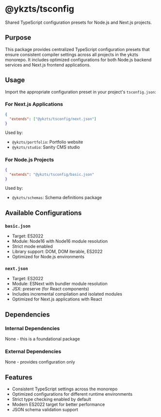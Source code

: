 # @ykzts/tsconfig

Shared TypeScript configuration presets for Node.js and Next.js projects.

## Purpose

This package provides centralized TypeScript configuration presets that ensure consistent compiler settings across all projects in the ykzts monorepo. It includes optimized configurations for both Node.js backend services and Next.js frontend applications.

## Usage

Import the appropriate configuration preset in your project's `tsconfig.json`:

### For Next.js Applications

```json
{
  "extends": ["@ykzts/tsconfig/next.json"]
}
```

Used by:
- `@ykzts/portfolio`: Portfolio website
- `@ykzts/studio`: Sanity CMS studio

### For Node.js Projects

```json
{
  "extends": "@ykzts/tsconfig/basic.json"  
}
```

Used by:
- `@ykzts/schemas`: Schema definitions package

## Available Configurations

### `basic.json`
- Target: ES2022
- Module: Node16 with Node16 module resolution
- Strict mode enabled
- Library support: DOM, DOM iterable, ES2022
- Optimized for Node.js environments

### `next.json`
- Target: ES2022
- Module: ESNext with bundler module resolution  
- JSX: preserve (for React components)
- Includes incremental compilation and isolated modules
- Optimized for Next.js applications with React

## Dependencies

### Internal Dependencies
None - this is a foundational package

### External Dependencies
None - provides configuration only

## Features

- Consistent TypeScript settings across the monorepo
- Optimized configurations for different runtime environments
- Strict type checking enabled by default
- Modern ES2022 target for better performance
- JSON schema validation support
